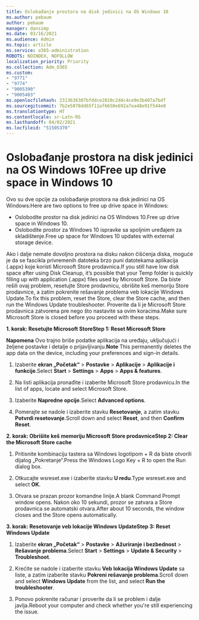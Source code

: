 ```yaml
---
title: Oslobađanje prostora na disk jedinici na OS Windows 10
ms.author: pebaum
author: pebaum
manager: dansimp
ms.date: 03/16/2021
ms.audience: Admin
ms.topic: article
ms.service: o365-administration
ROBOTS: NOINDEX, NOFOLLOW
localization_priority: Priority
ms.collection: Adm_O365
ms.custom:
- "9771"
- "9774"
- "9005390"
- "9005403"
ms.openlocfilehash: 2313636307bfddce2810c2d4c4ce9e3b407a7bdf
ms.sourcegitcommit: 7b2e5078dd65f11af6650e692a7ea48e91f544e0
ms.translationtype: HT
ms.contentlocale: sr-Latn-RS
ms.lasthandoff: 04/02/2021
ms.locfileid: "51505370"
---
```

# <a name="free-up-drive-space-in-windows-10"></a><span data-ttu-id="f58e3-102">Oslobađanje prostora na disk jedinici na OS Windows 10</span><span class="sxs-lookup"><span data-stu-id="f58e3-102">Free up drive space in Windows 10</span></span>

<span data-ttu-id="f58e3-103">Ovo su dve opcije za oslobađanje prostora na disk jedinici na OS Windows:</span><span class="sxs-lookup"><span data-stu-id="f58e3-103">Here are two options to free up drive space in Windows:</span></span>

- <span data-ttu-id="f58e3-104">Oslobodite prostor na disk jedinici na OS Windows 10.</span><span class="sxs-lookup"><span data-stu-id="f58e3-104">Free up drive space in Windows 10.</span></span>
- <span data-ttu-id="f58e3-105">Oslobodite prostor za Windows 10 ispravke sa spoljnim uređajem za skladištenje.</span><span class="sxs-lookup"><span data-stu-id="f58e3-105">Free up space for Windows 10 updates with external storage device.</span></span>

<span data-ttu-id="f58e3-106">Ako i dalje nemate dovoljno prostora na disku nakon čišćenja diska, moguće je da se fascikla privremenih datoteka brzo puni datotekama aplikacija (.appx) koje koristi Microsoft Store prodavnica.</span><span class="sxs-lookup"><span data-stu-id="f58e3-106">If you still have low disk space after using Disk Cleanup, it’s possible that your Temp folder is quickly filling up with application (.appx) files used by Microsoft Store.</span></span> <span data-ttu-id="f58e3-107">Da biste rešili ovaj problem, resetujte Store prodavnicu, obrišite keš memoriju Store prodavnice, a zatim pokrenite rešavanje problema veb lokacije Windows Update.</span><span class="sxs-lookup"><span data-stu-id="f58e3-107">To fix this problem, reset the Store, clear the Store cache, and then run the Windows Update troubleshooter.</span></span> <span data-ttu-id="f58e3-108">Proverite da li je Microsoft Store prodavnica zatvorena pre nego što nastavite sa ovim koracima.</span><span class="sxs-lookup"><span data-stu-id="f58e3-108">Make sure Microsoft Store is closed before you proceed with these steps.</span></span>

<span data-ttu-id="f58e3-109">**1. korak: Resetujte Microsoft Store**</span><span class="sxs-lookup"><span data-stu-id="f58e3-109">**Step 1: Reset Microsoft Store**</span></span>

<span data-ttu-id="f58e3-110">**Napomena** Ovo trajno briše podatke aplikacija na uređaju, uključujući i željene postavke i detalje o prijavljivanju.</span><span class="sxs-lookup"><span data-stu-id="f58e3-110">**Note** This permanently deletes the app data on the device, including your preferences and sign-in details.</span></span>

1. <span data-ttu-id="f58e3-111">Izaberite **ekran „Početak“** > **Postavke** > **Aplikacije** > **Aplikacije i funkcije**.</span><span class="sxs-lookup"><span data-stu-id="f58e3-111">Select **Start** > **Settings** > **Apps** > **Apps & features**.</span></span>

1. <span data-ttu-id="f58e3-112">Na listi aplikacija pronađite i izaberite Microsoft Store prodavnicu.</span><span class="sxs-lookup"><span data-stu-id="f58e3-112">In the list of apps, locate and select Microsoft Store.</span></span>

1. <span data-ttu-id="f58e3-113">Izaberite **Napredne opcije**.</span><span class="sxs-lookup"><span data-stu-id="f58e3-113">Select **Advanced options**.</span></span>

1. <span data-ttu-id="f58e3-114">Pomerajte se nadole i izaberite stavku **Resetovanje**, a zatim stavku **Potvrdi resetovanje**.</span><span class="sxs-lookup"><span data-stu-id="f58e3-114">Scroll down and select **Reset**, and then **Confirm Reset**.</span></span>

<span data-ttu-id="f58e3-115">**2. korak: Obrišite keš memoriju Microsoft Store prodavnice**</span><span class="sxs-lookup"><span data-stu-id="f58e3-115">**Step 2: Clear the Microsoft Store cache**</span></span>

1. <span data-ttu-id="f58e3-116">Pritisnite kombinaciju tastera sa Windows logotipom + R da biste otvorili dijalog „Pokretanje“.</span><span class="sxs-lookup"><span data-stu-id="f58e3-116">Press the Windows Logo Key + R to open the Run dialog box.</span></span>

1. <span data-ttu-id="f58e3-117">Otkucajte wsreset.exe i izaberite stavku **U redu**.</span><span class="sxs-lookup"><span data-stu-id="f58e3-117">Type wsreset.exe and select **OK**.</span></span>

1. <span data-ttu-id="f58e3-118">Otvara se prazan prozor komandne linije.</span><span class="sxs-lookup"><span data-stu-id="f58e3-118">A blank Command Prompt window opens.</span></span> <span data-ttu-id="f58e3-119">Nakon oko 10 sekundi, prozor se zatvara a Store prodavnica se automatski otvara.</span><span class="sxs-lookup"><span data-stu-id="f58e3-119">After about 10 seconds, the window closes and the Store opens automatically.</span></span>

<span data-ttu-id="f58e3-120">**3. korak: Resetovanje veb lokacije Windows Update**</span><span class="sxs-lookup"><span data-stu-id="f58e3-120">**Step 3: Reset Windows Update**</span></span>

1. <span data-ttu-id="f58e3-121">Izaberite **ekran „Početak“** > **Postavke** > **Ažuriranje i bezbednost** > **Rešavanje problema**.</span><span class="sxs-lookup"><span data-stu-id="f58e3-121">Select **Start** > **Settings** > **Update & Security** > **Troubleshoot**.</span></span>

1. <span data-ttu-id="f58e3-122">Krećite se nadole i izaberite stavku **Veb lokacija Windows Update** sa liste, a zatim izaberite stavku **Pokreni rešavanje problema**.</span><span class="sxs-lookup"><span data-stu-id="f58e3-122">Scroll down and select **Windows Update** from the list, and select **Run the troubleshooter**.</span></span>

1. <span data-ttu-id="f58e3-123">Ponovo pokrenite računar i proverite da li se problem i dalje javlja.</span><span class="sxs-lookup"><span data-stu-id="f58e3-123">Reboot your computer and check whether you're still experiencing the issue.</span></span>

